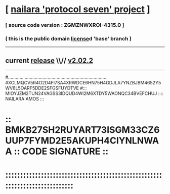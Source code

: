 
# [ [nailara 'protocol seven' project](http://nailara.network/) ]

### [ source code version : ZGMZNWXROI-4315.0 ]

### ( this is the public domain [license](../license)d 'base' branch )
---
## current [release](https://github.com/nailara-technologies/protocol-7/releases) \\\\// [v2.02.2](https://github.com/nailara-technologies/protocol-7/releases/tag/v2.02.2)
---

#.............................................................................
#XCLMQCV5R4O2D4FI7SA4XRWDCE6HN75H4GDJLA7YNZBJBM4652Y5WV6L5OARF5DDE2SFGSFUYDTVE
#::: MIOYJZM2TUN24VAGSS3IDQUD4WI2M6XTDY5WAONQC34BVEFCHUJ :::: NAILARA AMOS :::
# :: BMKB27SH2RUYART73ISGM33CZ6UUP7FYMD2E5AKUPH4CIYNLNWAA :: CODE SIGNATURE ::
# ::::::::::::::::::::::::::::::::::::::::::::::::::::::::::::::::::::::::::::
